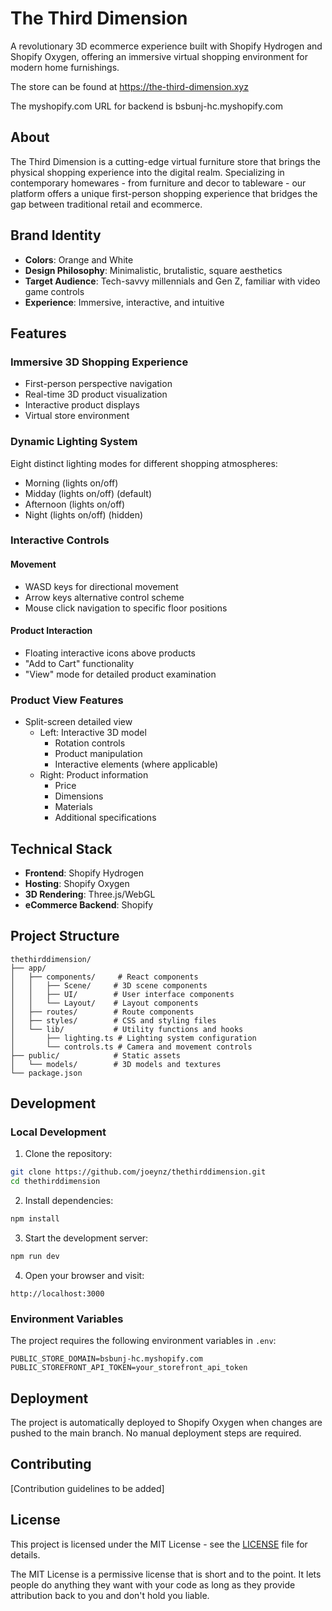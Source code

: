 # The Third Dimension

A revolutionary 3D ecommerce experience built with Shopify Hydrogen and Shopify Oxygen, offering an immersive virtual shopping environment for modern home furnishings.

The store can be found at https://the-third-dimension.xyz

The myshopify.com URL for backend is bsbunj-hc.myshopify.com

## About

The Third Dimension is a cutting-edge virtual furniture store that brings the physical shopping experience into the digital realm. Specializing in contemporary homewares - from furniture and decor to tableware - our platform offers a unique first-person shopping experience that bridges the gap between traditional retail and ecommerce.

## Brand Identity

- **Colors**: Orange and White
- **Design Philosophy**: Minimalistic, brutalistic, square aesthetics
- **Target Audience**: Tech-savvy millennials and Gen Z, familiar with video game controls
- **Experience**: Immersive, interactive, and intuitive

## Features

### Immersive 3D Shopping Experience
- First-person perspective navigation
- Real-time 3D product visualization
- Interactive product displays
- Virtual store environment

### Dynamic Lighting System
Eight distinct lighting modes for different shopping atmospheres:
- Morning (lights on/off)
- Midday (lights on/off) (default)
- Afternoon (lights on/off)
- Night (lights on/off) (hidden)

### Interactive Controls

#### Movement
- WASD keys for directional movement
- Arrow keys alternative control scheme
- Mouse click navigation to specific floor positions

#### Product Interaction
- Floating interactive icons above products
- "Add to Cart" functionality
- "View" mode for detailed product examination

### Product View Features
- Split-screen detailed view
  - Left: Interactive 3D model
    - Rotation controls
    - Product manipulation
    - Interactive elements (where applicable)
  - Right: Product information
    - Price
    - Dimensions
    - Materials
    - Additional specifications

## Technical Stack

- **Frontend**: Shopify Hydrogen
- **Hosting**: Shopify Oxygen
- **3D Rendering**: Three.js/WebGL
- **eCommerce Backend**: Shopify

## Project Structure

```
thethirddimension/
├── app/
│   ├── components/     # React components
│   │   ├── Scene/     # 3D scene components
│   │   ├── UI/        # User interface components
│   │   └── Layout/    # Layout components
│   ├── routes/        # Route components
│   ├── styles/        # CSS and styling files
│   └── lib/           # Utility functions and hooks
│       ├── lighting.ts # Lighting system configuration
│       └── controls.ts # Camera and movement controls
├── public/            # Static assets
│   └── models/        # 3D models and textures
└── package.json
```

## Development

### Local Development

1. Clone the repository:
```bash
git clone https://github.com/joeynz/thethirddimension.git
cd thethirddimension
```

2. Install dependencies:
```bash
npm install
```

3. Start the development server:
```bash
npm run dev
```

4. Open your browser and visit:
```
http://localhost:3000
```

### Environment Variables

The project requires the following environment variables in `.env`:
```env
PUBLIC_STORE_DOMAIN=bsbunj-hc.myshopify.com
PUBLIC_STOREFRONT_API_TOKEN=your_storefront_api_token
```

## Deployment

The project is automatically deployed to Shopify Oxygen when changes are pushed to the main branch. No manual deployment steps are required.

## Contributing

[Contribution guidelines to be added]

## License

This project is licensed under the MIT License - see the [LICENSE](LICENSE) file for details.

The MIT License is a permissive license that is short and to the point. It lets people do anything they want with your code as long as they provide attribution back to you and don't hold you liable.
